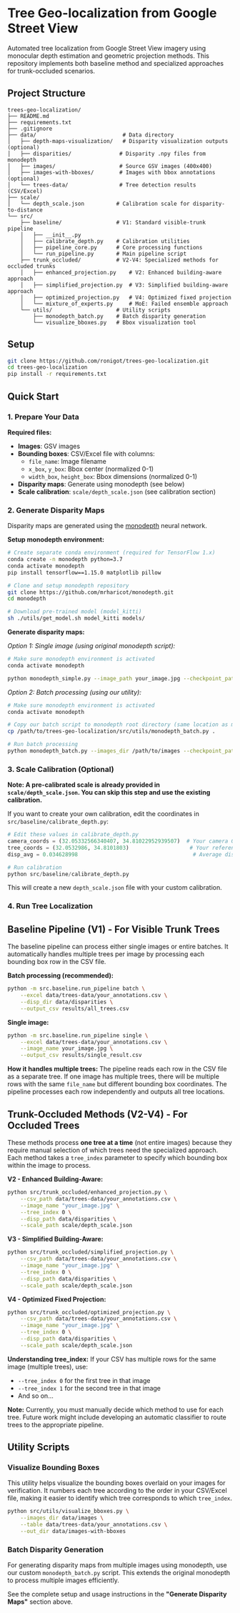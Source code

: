 # Tree Geo-localization from Google Street View
Automated tree localization from Google Street View imagery using monocular depth estimation and geometric projection methods. This repository implements both baseline method and specialized approaches for trunk-occluded scenarios.

## Project Structure

```
trees-geo-localization/
├── README.md
├── requirements.txt
├── .gitignore
├── data/                           # Data directory
│   ├── depth-maps-visualization/   # Disparity visualization outputs (optional)
│   ├── disparities/               # Disparity .npy files from monodepth
│   ├── images/                    # Source GSV images (400x400)
│   ├── images-with-bboxes/        # Images with bbox annotations (optional)
│   └── trees-data/                # Tree detection results (CSV/Excel)
├── scale/
│   └── depth_scale.json          # Calibration scale for disparity-to-distance
└── src/
    ├── baseline/                 # V1: Standard visible-trunk pipeline
    │   ├── __init__.py
    │   ├── calibrate_depth.py    # Calibration utilities
    │   ├── pipeline_core.py      # Core processing functions
    │   └── run_pipeline.py       # Main pipeline script
    ├── trunk_occluded/           # V2-V4: Specialized methods for occluded trunks
    │   ├── enhanced_projection.py    # V2: Enhanced building-aware approach
    │   ├── simplified_projection.py  # V3: Simplified building-aware approach
    │   ├── optimized_projection.py   # V4: Optimized fixed projection
    │   └── mixture_of_experts.py     # MoE: Failed ensemble approach
    └── utils/                    # Utility scripts
        ├── monodepth_batch.py    # Batch disparity generation
        └── visualize_bboxes.py   # Bbox visualization tool
```

## Setup
```bash
git clone https://github.com/ronigot/trees-geo-localization.git
cd trees-geo-localization
pip install -r requirements.txt
```

## Quick Start

### 1. Prepare Your Data

**Required files:**
- **Images**: GSV images
- **Bounding boxes**: CSV/Excel file with columns:
  - `file_name`: Image filename
  - `x_box`, `y_box`: Bbox center (normalized 0-1)
  - `width_box`, `height_box`: Bbox dimensions (normalized 0-1)
- **Disparity maps**: Generate using monodepth (see below)
- **Scale calibration**: `scale/depth_scale.json` (see calibration section)


### 2. Generate Disparity Maps

Disparity maps are generated using the [monodepth](https://github.com/mrharicot/monodepth) neural network.

**Setup monodepth environment:**
```bash
# Create separate conda environment (required for TensorFlow 1.x)
conda create -n monodepth python=3.7
conda activate monodepth
pip install tensorflow==1.15.0 matplotlib pillow

# Clone and setup monodepth repository
git clone https://github.com/mrharicot/monodepth.git
cd monodepth

# Download pre-trained model (model_kitti)
sh ./utils/get_model.sh model_kitti models/
```

**Generate disparity maps:**

*Option 1: Single image (using original monodepth script):*
```bash
# Make sure monodepth environment is activated
conda activate monodepth

python monodepth_simple.py --image_path your_image.jpg --checkpoint_path models/model_kitti
```

*Option 2: Batch processing (using our utility):*
```bash
# Make sure monodepth environment is activated
conda activate monodepth

# Copy our batch script to monodepth root directory (same location as monodepth_simple.py)
cp /path/to/trees-geo-localization/src/utils/monodepth_batch.py .

# Run batch processing
python monodepth_batch.py --images_dir /path/to/images --checkpoint_path models/model_kitti --output_dir /path/to/disparities
```


### 3. Scale Calibration (Optional)

**Note: A pre-calibrated scale is already provided in `scale/depth_scale.json`. You can skip this step and use the existing calibration.**

If you want to create your own calibration, edit the coordinates in `src/baseline/calibrate_depth.py`:

```python
# Edit these values in calibrate_depth.py
camera_coords = (32.05332566340407, 34.81022952939507)  # Your camera GPS
tree_coords = (32.0532986, 34.8101803)                   # Your reference tree GPS  
disp_avg = 0.034628998                                    # Average disparity from tree bbox

# Run calibration
python src/baseline/calibrate_depth.py
```

This will create a new `depth_scale.json` file with your custom calibration.


### 4. Run Tree Localization

## Baseline Pipeline (V1) - For Visible Trunk Trees

The baseline pipeline can process either single images or entire batches. It automatically handles multiple trees per image by processing each bounding box row in the CSV file.

**Batch processing (recommended):**
```bash
python -m src.baseline.run_pipeline batch \
    --excel data/trees-data/your_annotations.csv \
    --disp_dir data/disparities \
    --output_csv results/all_trees.csv
```

**Single image:**
```bash
python -m src.baseline.run_pipeline single \
    --excel data/trees-data/your_annotations.csv \
    --image_name your_image.jpg \
    --output_csv results/single_result.csv
```

**How it handles multiple trees:** The pipeline reads each row in the CSV file as a separate tree. If one image has multiple trees, there will be multiple rows with the same `file_name` but different bounding box coordinates. The pipeline processes each row independently and outputs all tree locations.

## Trunk-Occluded Methods (V2-V4) - For Occluded Trees

These methods process **one tree at a time** (not entire images) because they require manual selection of which trees need the specialized approach. Each method takes a `tree_index` parameter to specify which bounding box within the image to process.

**V2 - Enhanced Building-Aware:**
```bash
python src/trunk_occluded/enhanced_projection.py \
    --csv_path data/trees-data/your_annotations.csv \
    --image_name "your_image.jpg" \
    --tree_index 0 \
    --disp_path data/disparities \
    --scale_path scale/depth_scale.json
```

**V3 - Simplified Building-Aware:**
```bash
python src/trunk_occluded/simplified_projection.py \
    --csv_path data/trees-data/your_annotations.csv \
    --image_name "your_image.jpg" \
    --tree_index 0 \
    --disp_path data/disparities \
    --scale_path scale/depth_scale.json
```

**V4 - Optimized Fixed Projection:**
```bash
python src/trunk_occluded/optimized_projection.py \
    --csv_path data/trees-data/your_annotations.csv \
    --image_name "your_image.jpg" \
    --tree_index 0 \
    --disp_path data/disparities \
    --scale_path scale/depth_scale.json
```


**Understanding tree_index:** If your CSV has multiple rows for the same image (multiple trees), use:
- `--tree_index 0` for the first tree in that image
- `--tree_index 1` for the second tree in that image
- And so on...

**Note:** Currently, you must manually decide which method to use for each tree. Future work might include developing an automatic classifier to route trees to the appropriate pipeline.


## Utility Scripts

### Visualize Bounding Boxes
This utility helps visualize the bounding boxes overlaid on your images for verification. It numbers each tree according to the order in your CSV/Excel file, making it easier to identify which tree corresponds to which `tree_index`.

```bash
python src/utils/visualize_bboxes.py \
    --images_dir data/images \
    --table data/trees-data/your_annotations.csv \
    --out_dir data/images-with-bboxes
```

### Batch Disparity Generation
For generating disparity maps from multiple images using monodepth, use our custom `monodepth_batch.py` script. This extends the original monodepth to process multiple images efficiently.

See the complete setup and usage instructions in the **"Generate Disparity Maps"** section above.




